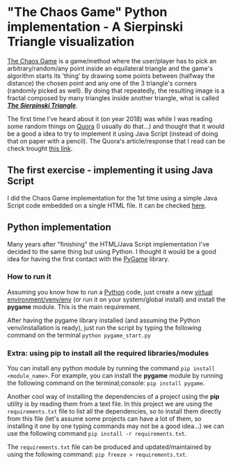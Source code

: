 # "The Chaos Game" Python implementation - A Sierpinski Triangle visualization

[The Chaos Game](https://en.wikipedia.org/wiki/Chaos_game) is a game/method where the user/player has to pick an arbitrary/random/any point inside an equilateral triangle and the game's algorithm starts its 'thing' by drawing some points between (halfway the distance) the chosen point and any one of the 3 triangle's corners (randomly picked as well). By doing that repeatedly, the resulting image is a fractal composed by many triangles inside another triangle, what is called [***The Sierpinski Triangle***](https://en.wikipedia.org/wiki/Sierpi%C5%84ski_triangle).

The first time I've heard about it (on year 2018) was while I was reading some random things on [Quora](http://www.quora.com) (I usually do that...) and thought that it would be a good a idea to try to implement it using Java Script (instead of doing that on paper with a pencil). The Quora's article/response that I read can be check trought [this link](https://www.quora.com/What-are-some-mind-blowing-facts-that-sound-unreal-but-are-actually-true/answer/David-Prifti-1?srid=478Q).

## The first exercise - implementing it using Java Script

I did the Chaos Game implementation for the 1st time using a simple Java Script code embedded on a single HTML file. It can be checked [here](./TheChaosGame.html).

## Python implementation

Many years after "finishing" the HTML/Java Script implementation I've decided to the same thing but using Python. I thought it would be a good idea for having the first contact with the [PyGame](https://www.pygame.org/wiki/about) library.

### How to run it

Assuming you know how to run a [Python](https://www.python.org/) code, just create a new [virtual environment/venv/env](https://docs.python.org/3/tutorial/venv.html) (or run it on your system/global install) and install the **pygame** module. This is the main requirement.

After having the pygame library installed (and assuming the Python venv/installation is ready), just run the script by typing the following command on the terminal
```python pygame_start.py```

### Extra: using pip to install all the required libraries/modules

You can install any python module by running the command
```pip install <module_name>```. For example, you can install the **pygame** module by running the following command on the terminal;console: ```pip install pygame```.

Another cool way of installing the dependencies of a project using the **pip** utility is by reading them from a text file. In this project we are using the ```requirements.txt``` file to list all the dependencies, so to install them directly from this file (let's assume some projects can have a lot of them, so installing it one by one typing commands may not be a good idea...) we can use the following command ```pip install -r requirements.txt```.

The ```requirements.txt``` file can be produced and updated/maintained by using the following command: ```pip freeze > requirements.txt```.
